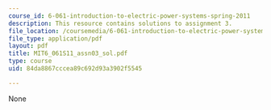 ```yaml
---
course_id: 6-061-introduction-to-electric-power-systems-spring-2011
description: This resource contains solutions to assignment 3.
file_location: /coursemedia/6-061-introduction-to-electric-power-systems-spring-2011/84da8867cccea89c692d93a3902f5545_MIT6_061S11_assn03_sol.pdf
file_type: application/pdf
layout: pdf
title: MIT6_061S11_assn03_sol.pdf
type: course
uid: 84da8867cccea89c692d93a3902f5545

---
```

None